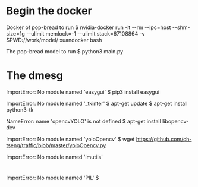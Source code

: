 # Begin the docker 

Docker of pop-bread to run
  $ nvidia-docker run -it --rm --ipc=host --shm-size=1g --ulimit memlock=-1 --ulimit stack=67108864 -v $PWD://work/model/ xuandocker bash

The pop-bread model to run
  $ python3 main.py

# The dmesg

ImportError: No module named 'easygui'
  $ pip3 install easygui

ImportError: No module named '_tkinter'
  $ apt-get update
  $ apt-get install python3-tk
  
NameError: name 'opencvYOLO' is not defined
  $ apt-get install libopencv-dev

ImportError: No module named 'yoloOpencv'
  $ wget https://github.com/ch-tseng/traffic/blob/master/yoloOpencv.py
  
ImportError: No module named 'imutils'
  #  

ImportError: No module named 'PIL'
  $







